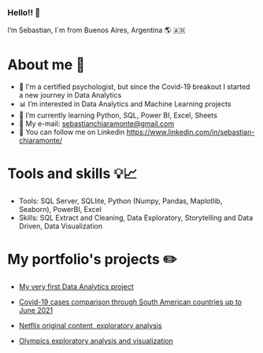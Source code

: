 ### Hello!! 👋

I’m Sebastian, I´m from Buenos Aires, Argentina 🌎 🇦🇷

# About me 🤠

- 👦 I'm a certified psychologist, but since the Covid-19 breakout I started a new journey in Data Analytics
- 📊 I’m interested in Data Analytics and Machine Learning projects 
- 📌 I’m currently learning Python, SQL, Power BI, Excel, Sheets
- 📧 My e-mail: sebastianchiaramonte@gmail.com
- 👥 You can follow me on Linkedin https://www.linkedin.com/in/sebastian-chiaramonte/

# Tools and skills 💡📈

- Tools: SQL Server, SQLlite, Python (Numpy, Pandas, Maplotlib, Seaborn), PowerBI, Excel
- Skills: SQL Extract and Cleaning, Data Exploratory, Storytelling and Data Driven, Data Visualization

# My portfolio's projects ✏️

- [My very first Data Analytics project](https://github.com/sebachiara88/My-first-Data-Analytics-Project)

- [Covid-19 cases comparison through South American countries up to June 2021](https://github.com/sebachiara88/Covid19Project)

- [Netflix original content, exploratory analysis](https://github.com/sebachiara88/NetflixOriginals2016-2020)

- [Olympics exploratory analysis and visualization](https://github.com/sebachiara88/JJOO)
